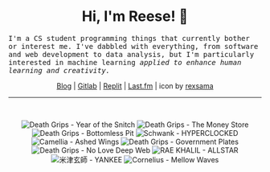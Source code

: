 <h1 align="center">Hi, I'm Reese! 👋</h1>

<p><samp>I'm a CS student programming things that currently bother or interest me. I've dabbled with everything, from software and web development to data analysis, but I'm particularly interested in machine learning <i>applied to enhance human learning and creativity.</i></p></samp>

<p align="center">
 <a href="https://renys.dev">Blog</a> | <a href="https://gitlab.com/renys">Gitlab</a> | <a href="https://replit.com/@renys">Replit</a> | <a href="https://last.fm/user/i-dle">Last.fm</a> | icon by <a href="https://deviantart.com/rexsama">rexsama</a>
</p>

<hr class="dotted">
<br>
<!-- lastfm -->
<p align="center"><img src="https://lastfm.freetls.fastly.net/i/u/64s/17101ec892cf0dd4d09bef752c3015e1.jpg" title="Death Grips - Year of the Snitch"> <img src="https://lastfm.freetls.fastly.net/i/u/64s/30ef0d3d35720910529fe026a2d2fe7c.jpg" title="Death Grips - The Money Store"> <img src="https://lastfm.freetls.fastly.net/i/u/64s/b52817f5a1bbab6bef03f9845892d362.jpg" title="Death Grips - Bottomless Pit"> <img src="https://lastfm.freetls.fastly.net/i/u/64s/f8c923a2da7334e1f5db0e5214dc0d38.jpg" title="Schwank - HYPERCLOCKED"> <img src="https://lastfm.freetls.fastly.net/i/u/64s/89383d75a7a1f61dd045ebd03f709c11.jpg" title="Camellia - Ashed Wings"> <img src="https://lastfm.freetls.fastly.net/i/u/64s/700dc1a366ce7f03e488b6d756c4eafc.jpg" title="Death Grips - Government Plates"> <img src="https://lastfm.freetls.fastly.net/i/u/64s/7f3bf939762c4ca58430c8db55cf4c05.png" title="Death Grips - No Love Deep Web"> <img src="https://lastfm.freetls.fastly.net/i/u/64s/cf2047e773ecfb8a4e46e9132deaec53.jpg" title="RAE KHALIL - ALLSTAR"> <img src="https://lastfm.freetls.fastly.net/i/u/64s/888888e4a33e41c4c1a7ac4f5cebcb23.png" title="米津玄師 - YANKEE"> <img src="https://lastfm.freetls.fastly.net/i/u/64s/16e5105ff78efb3b48fa10e24aa69049.jpg" title="Cornelius - Mellow Waves"> </p>
